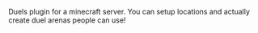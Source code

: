 Duels plugin for a minecraft server. You can setup locations and actually create duel arenas people can use!
